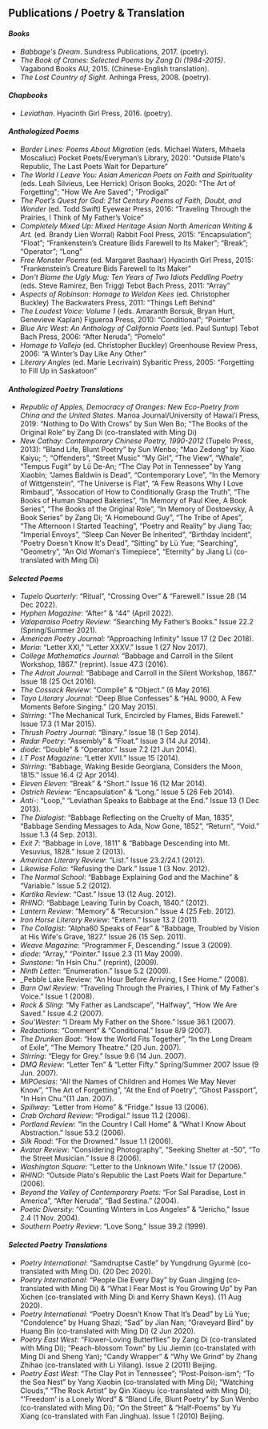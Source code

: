 ## Publications / Poetry & Translation

#### _Books_ 
- _Babbage's Dream_. Sundress Publications, 2017. (poetry).
- _The Book of Cranes: Selected Poems by Zang Di (1984-2015)_. Vagabond Books AU, 2015. (Chinese-English translation).
- _The Lost Country of Sight_. Anhinga Press, 2008. (poetry).

#### _Chapbooks_
- _Leviathan_. Hyacinth Girl Press, 2016. (poetry).

#### _Anthologized Poems_
- _Border Lines: Poems About Migration_ (eds. Michael Waters, Mihaela Moscaliuc) Pocket Poets/Everyman’s Library, 2020: “Outside Plato's Republic, The Last Poets Wait for Departure”
- _The World I Leave You: Asian American Poets on Faith and Spirituality_ (eds. Leah Silvieus, Lee Herrick) Orison Books, 2020: "The Art of Forgetting"; "How We Are Saved"; "Prodigal" 
- _The Poet’s Quest for God: 21st Century Poems of Faith, Doubt, and Wonder_ (ed. Todd Swift) Eyewear Press, 2016: “Traveling Through the Prairies, I Think of My Father’s Voice”
- _Completely Mixed Up: Mixed Heritage Asian North American Writing & Art._ (ed. Brandy Lien Worral) Rabbit Fool Press, 2015: “Encapsulation”; “Float”; “Frankenstein’s Creature Bids Farewell to Its Maker”; “Break”;
     “Operator”; “Long”
- _Free Monster Poems_ (ed. Margaret Bashaar) Hyacinth Girl Press, 2015: “Frankenstein’s Creature Bids Farewell to Its Maker”
- _Don't Blame the Ugly Mug: Ten Years of Two Idiots Peddling Poetry_ (eds. Steve Ramirez, Ben Trigg) Tebot Bach Press, 2011: “Array”
- _Aspects of Robinson:  Homage to Weldon Kees_ (ed. Christopher Buckley) The Backwaters Press, 2011: “Things Left Behind”
- _The Loudest Voice: Volume 1_ (eds. Amaranth Borsuk, Bryan Hurt, Genevieve Kaplan) Figueroa Press, 2010: “Conditional”; “Pointer”
- _Blue Arc West: An Anthology of California Poets_ (ed. Paul Suntup) Tebot Bach Press, 2006: “After Neruda”; “Pomelo”
- _Homage to Vallejo_ (ed. Christopher Buckley) Greenhouse Review Press, 2006: “A Winter’s Day Like Any Other”
- _Literary Angles_ (ed. Marie Lecrivain) Sybaritic Press, 2005: “Forgetting to Fill Up in Saskatoon”

#### _Anthologized Poetry Translations_
- _Republic of Apples, Democracy of Oranges: New Eco-Poetry from China and the United States_. Manoa Journal/University of Hawai’i Press, 2019: “Nothing to Do With Crows” by Sun Wen Bo; “The Books of the
   Original Role” by Zang Di  (co-translated with Ming Di)
- _New Cathay: Contemporary Chinese Poetry, 1990-2012_ (Tupelo Press, 2013): “Bland Life, Blunt Poetry” by Sun Wenbo; “Mao Zedong” by Xiao Kaiyu; “; “Offenders”, “Street Music” “My Girl”, “The View”, “Whale”, “Tempus Fugit” by Lü De-An; “The Clay Pot in Tennessee” by Yang Xiaobin; “James Baldwin is Dead”, “Contemporary Love”, “In the Memory of Wittgenstein”, “The Universe is Flat”, “A Few Reasons Why I Love Rimbaud”, “Assocation of How to Conditionally Grasp the Truth”, “The Books of Human Shaped Bakeries”, “In Memory of Paul Klee, A Book Series”, “The Books of the Original Role”, “In Memory of Dostoevsky, A Book
Series” by Zang Di; “A Homebound Guy”, “The Tribe of Apes”, “The Afternoon I Started Teaching”, “Poetry and Reality” by Jiang Tao; “Imperial Envoys”, “Sleep Can Never Be Inherited”, “Birthday Incident”, “Poetry Doesn't Know It's Dead”, “Sitting” by Lü Yue; “Searching”, “Geometry”, “An Old Woman's Timepiece”, “Eternity” by Jiang Li (co-translated with Ming Di)

#### _Selected Poems_
- _Tupelo Quarterly_: “Ritual”, “Crossing Over” & “Farewell.” Issue 28 (14 Dec 2022).
- _Hyphen Magazine_: “After” & “44” (April 2022).
- _Valaparaiso Poetry Review_: “Searching My Father’s Books.” Issue 22.2 (Spring/Summer 2021).
- _American Poetry Journal_: “Approaching Infinity”  Issue 17 (2 Dec 2018).
- _Moria_: “Letter XXI,” “Letter XXXV.”  Issue 1 (27 Nov 2017).
- _College Mathematics Journal_: “Babbage and Carroll in the Silent Workshop, 1867.” (reprint). Issue 47.3 (2016).
- _The Adroit Journal_: “Babbage and Carroll in the Silent Workshop, 1867.” Issue 18 (25 Oct 2016).
- _The Cossack Review_: “Compile” & “Object.” (6 May 2016).
- _Tayo Literary Journal_: “Deep Blue Confesses” & “HAL 9000, A Few Moments Before Singing.” (20 May 2015).
- _Stirring_: “The Mechanical Turk, Encircled by Flames, Bids Farewell.” Issue 17.3 (1 Mar 2015).
- _Thrush Poetry Journal_: “Binary.” Issue 18 (1 Sep 2014).
- _Radar Poetry_: “Assembly”  & “Float.” Issue 3 (14 Jul 2014).
- _diode_: “Double” & “Operator.” Issue 7.2 (21 Jun 2014).
- _I.T Post Magazine_: “Letter XVII.” Issue 15 (2014).
- _Stirring_: “Babbage, Waking Beside Georgiana, Considers the Moon, 1815.” Issue 16.4 (2 Apr 2014).
- _Eleven Eleven_: “Break”  & “Short.” Issue 16 (12 Mar 2014).
- _Ostrich Review_: “Encapsulation” & “Long.” Issue 5 (26 Feb 2014).
- _Anti-_: “Loop,” “Leviathan Speaks to Babbage at the End.”  Issue 13 (1 Dec 2013).
- _The Dialogist_: “Babbage Reflecting on the Cruelty of Man, 1835”, “Babbage Sending Messages to Ada, Now Gone, 1852”, “Return”, “Void.” Issue 1.3 (4 Sep. 2013).
- _Exit 7_: “Babbage in Love, 1811” & “Babbage Descending into Mt. Vesuvius, 1828.”  Issue 2 (2013).
- _American Literary Review_: “List.” Issue 23.2/24.1 (2012).
- _Likewise Folio_: “Refusing the Dark.” Issue 1 (3 Nov. 2012).
- _The Normal School_: “Babbage Explaining God and the Machine”  & “Variable.” Issue 5.2 (2012).
- _Kartika Review_: “Cast.” Issue 13 (12 Aug. 2012).
- _RHINO_: “Babbage Leaving Turin by Coach, 1840.” (2012).
- _Lantern Review_: “Memory” & “Recursion.” Issue 4 (25 Feb. 2012).
- _Iron Horse Literary Review_: “Extern.” Issue 13.2 (2011).
- _The Collagist_: “Alpha60 Speaks of Fear” & “Babbage, Troubled by Vision at His Wife's Grave, 1827.” Issue 26 (15 Sep. 2011).
- _Weave Magazine_: “Programmer F, Descending.” Issue 3 (2009).
- _diode_: “Array,” “Pointer.” Issue 2.3 (11 May 2009).
- _Sunstone_: “In Hsin Chu.” (reprint), (2009).
- _Ninth Letter_: “Enumeration.” Issue 5.2 (2009).
- _Pebble Lake Review: “An Hour Before Arriving, I See Home.” (2008).
- _Barn Owl Review_: “Traveling Through the Prairies, I Think of My Father's Voice.” Issue 1 (2008).
- _Rock & Sling_: “My Father as Landscape”, “Halfway”, “How We Are Saved.” Issue 4.2 (2007).
- _Sou'Wester_: “I Dream My Father on the Shore.”  Issue 36.1 (2007).
- _Redactions_: “Comment” & “Conditional.” Issue 8/9 (2007).
- _The Drunken Boat_: “How the World Fits Together”, “In the Long Dream of Exile”, “The Memory Theatre.” (20 Jun. 2007).
- _Stirring_: “Elegy for Grey.” Issue 9.6 (14 Jun. 2007).
- _DMQ Review_: “Letter Ten” & “Letter Fifty.” Spring/Summer 2007 Issue (9 Jun. 2007).
- _MiPOesias_: “All the Names of Children and Homes We May Never Know”, “The Art of Forgetting”, “At the End of Poetry”, “Ghost Passport”, “In Hsin Chu.”(11 Jan. 2007).
- _Spillway_: “Letter from Home” & “Fridge.” Issue 13 (2006).
- _Crab Orchard Review_: “Prodigal.” Issue 11.2 (2006).
- _Portland Review_: “In the Country I Call Home” & “What I Know About Abstraction.” Issue 53.2 (2006).
- _Silk Road_: “For the Drowned.” Issue 1.1 (2006).
- _Avatar Review_: “Considering Photography”, “Seeking Shelter at -50”, “To the Street Musician.” Issue 8 (2006). 
- _Washington Square_: “Letter to the Unknown Wife.” Issue 17 (2006).
- _RHINO_: “Outside Plato's Republic the Last Poets Wait for Departure.” (2006).
- _Beyond the Valley of Contemporary Poets:_ “For Sal Paradise, Lost in America”, “After Neruda”, “Bad Sestina.” (2004).
- _Poetic Diversity_: “Counting Winters in Los Angeles”  & “Jericho,” Issue 2.4 (1 Nov. 2004).
- _Southern Poetry Review_: “Love Song,” Issue 39.2 (1999).

#### _Selected Poetry Translations_
-  _Poetry International_: “Samdruptse Castle” by Yungdrung Gyurmè (co-translated with Ming Di). (20 Dec 2020). 
- _Poetry International_: “People Die Every Day” by Guan Jingjing (co-translated with Ming Di) & “What I Fear Most is You Growing Up” by Pan Xichen (co-translated with Ming Di and Kerry Shawn Keys). (11 Aug 2020).
- _Poetry International_: “Poetry Doesn’t Know That It’s Dead” by Lü Yue; “Condolence” by Huang Shazi; “Sad” by Jian Nan; “Graveyard Bird” by Huang Bin (co-translated with Ming Di)  (2 Jun 2020).
- _Poetry East West_: “Flower-Loving Butterflies” by Zang Di (co-translated with Ming Di); “Peach-blossom Town” by Liu Jiemin (co-translated with Ming Di and Sheng Yan); “Candy Wrapper” & “Why We Grind” by Zhang Zhihao (co-translated with Li Yiliang). Issue 2 (2011) Beijing.
- _Poetry East West_: “The Clay Pot in Tennessee”; “Post-Poison-ism”; “To the Sea Nest” by Yang Xiaobin (co-translated with Ming Di); “Watching Clouds,” “The Rock Artist” by Qin Xiaoyu (co-translated with Ming Di); “'Freedom' is a Lonely Word” & “Bland Life, Blunt Poetry” by Sun Wenbo (co-translated with Ming Di); “On the Street” & “Half-Poems” by Yu Xiang (co-translated with Fan Jinghua). Issue 1 (2010) Beijing.


